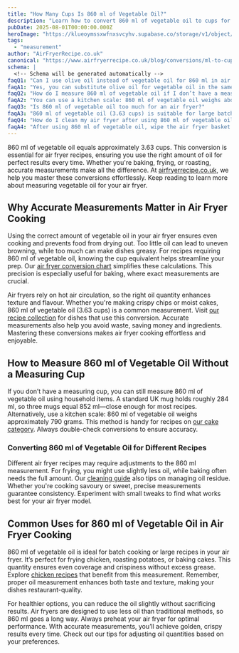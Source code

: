 ```yaml
---
title: "How Many Cups Is 860 ml of Vegetable Oil?"
description: "Learn how to convert 860 ml of vegetable oil to cups for perfect air fryer cooking. Get accurate measurements for baking and frying in seconds!"
pubDate: 2025-08-01T00:00:00.000Z
heroImage: "https://klueoymssxwfnxsvcyhv.supabase.co/storage/v1/object/public/Shmucket/how-many-cups-is-860-ml-of-vegetable-oil.webp"
tags:
  - "measurement"
author: "AirFryerRecipe.co.uk"
canonical: "https://www.airfryerrecipe.co.uk/blog/conversions/ml-to-cups/how-many-cups-is-860-ml-of-vegetable-oil"
schema: |
  <!-- Schema will be generated automatically -->
faqQ1: "Can I use olive oil instead of vegetable oil for 860 ml in air fryer recipes?"
faqA1: "Yes, you can substitute olive oil for vegetable oil in the same quantity (860 ml or 3.63 cups). However, olive oil has a lower smoke point, so it’s best for low to medium-heat cooking. For high-heat air frying, vegetable oil is more stable and less likely to burn."
faqQ2: "How do I measure 860 ml of vegetable oil if I don’t have a measuring jug?"
faqA2: "You can use a kitchen scale: 860 ml of vegetable oil weighs about 790 grams. Alternatively, a standard UK mug holds roughly 284 ml, so three mugs will give you approximately 852 ml—close enough for most recipes. For precision, invest in a measuring jug for future cooking."
faqQ3: "Is 860 ml of vegetable oil too much for an air fryer?"
faqA3: "860 ml of vegetable oil (3.63 cups) is suitable for large batches or recipes requiring generous oil coverage. However, air fryers typically need less oil than traditional frying. Adjust the quantity based on your recipe—some dishes may only need a light coating for crispiness."
faqQ4: "How do I clean my air fryer after using 860 ml of vegetable oil?"
faqA4: "After using 860 ml of vegetable oil, wipe the air fryer basket and tray with warm, soapy water. For stubborn residue, use a non-abrasive sponge or our recommended <a href=https://www.airfryerrecipe.co.uk/air-fryer-cleaner>cleaning products</a>. Regular maintenance prevents oil buildup and ensures your air fryer stays in top condition."
---
```

<p>860 ml of vegetable oil equals approximately 3.63 cups. This conversion is essential for air fryer recipes, ensuring you use the right amount of oil for perfect results every time. Whether you're baking, frying, or roasting, accurate measurements make all the difference. At <a href=https://www.airfryerrecipe.co.uk>airfryerrecipe.co.uk</a>, we help you master these conversions effortlessly. Keep reading to learn more about measuring vegetable oil for your air fryer.</p>

<h2>Why Accurate Measurements Matter in Air Fryer Cooking</h2>
<p>Using the correct amount of vegetable oil in your air fryer ensures even cooking and prevents food from drying out. Too little oil can lead to uneven browning, while too much can make dishes greasy. For recipes requiring 860 ml of vegetable oil, knowing the cup equivalent helps streamline your prep. Our <a href=https://www.airfryerrecipe.co.uk/air-fryer-conversion-chart>air fryer conversion chart</a> simplifies these calculations. This precision is especially useful for baking, where exact measurements are crucial.</p>

<p>Air fryers rely on hot air circulation, so the right oil quantity enhances texture and flavour. Whether you're making crispy chips or moist cakes, 860 ml of vegetable oil (3.63 cups) is a common measurement. Visit <a href=https://www.airfryerrecipe.co.uk/recipes>our recipe collection</a> for dishes that use this conversion. Accurate measurements also help you avoid waste, saving money and ingredients. Mastering these conversions makes air fryer cooking effortless and enjoyable.</p>

<h2>How to Measure 860 ml of Vegetable Oil Without a Measuring Cup</h2>
<p>If you don’t have a measuring cup, you can still measure 860 ml of vegetable oil using household items. A standard UK mug holds roughly 284 ml, so three mugs equal 852 ml—close enough for most recipes. Alternatively, use a kitchen scale: 860 ml of vegetable oil weighs approximately 790 grams. This method is handy for recipes on <a href=https://www.airfryerrecipe.co.uk/recipe-category/cakes>our cake category</a>. Always double-check conversions to ensure accuracy.</p>

<h3>Converting 860 ml of Vegetable Oil for Different Recipes</h3>
<p>Different air fryer recipes may require adjustments to the 860 ml measurement. For frying, you might use slightly less oil, while baking often needs the full amount. Our <a href=https://www.airfryerrecipe.co.uk/air-fryer-cleaner>cleaning guide</a> also tips on managing oil residue. Whether you're cooking savoury or sweet, precise measurements guarantee consistency. Experiment with small tweaks to find what works best for your air fryer model.</p>

<h2>Common Uses for 860 ml of Vegetable Oil in Air Fryer Cooking</h2>
<p>860 ml of vegetable oil is ideal for batch cooking or large recipes in your air fryer. It’s perfect for frying chicken, roasting potatoes, or baking cakes. This quantity ensures even coverage and crispiness without excess grease. Explore <a href=https://www.airfryerrecipe.co.uk/recipe-category/chicken>chicken recipes</a> that benefit from this measurement. Remember, proper oil measurement enhances both taste and texture, making your dishes restaurant-quality.</p>

<p>For healthier options, you can reduce the oil slightly without sacrificing results. Air fryers are designed to use less oil than traditional methods, so 860 ml goes a long way. Always preheat your air fryer for optimal performance. With accurate measurements, you’ll achieve golden, crispy results every time. Check out our tips for adjusting oil quantities based on your preferences.</p>
